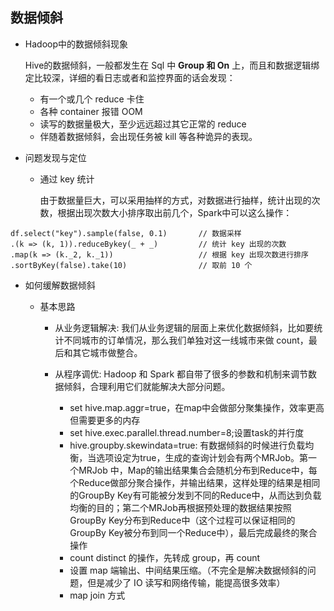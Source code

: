 ## 数据倾斜

* Hadoop中的数据倾斜现象

  Hive的数据倾斜，一般都发生在 Sql 中 **Group 和 On** 上，而且和数据逻辑绑定比较深，详细的看日志或者和监控界面的话会发现：
   * 有一个或几个 reduce 卡住
   * 各种 container 报错 OOM
   * 读写的数据量极大，至少远远超过其它正常的 reduce
   * 伴随着数据倾斜，会出现任务被 kill 等各种诡异的表现。
  


* 问题发现与定位

   * 通过 key 统计

      由于数据量巨大，可以采用抽样的方式，对数据进行抽样，统计出现的次数，根据出现次数大小排序取出前几个，Spark中可以这么操作：

```
df.select("key").sample(false, 0.1)       // 数据采样
.(k => (k, 1)).reduceBykey(_ + _)         // 统计 key 出现的次数
.map(k => (k._2, k._1))                   // 根据 key 出现次数进行排序
.sortByKey(false).take(10)                // 取前 10 个
```

* 如何缓解数据倾斜

   * 基本思路

      * 从业务逻辑解决: 我们从业务逻辑的层面上来优化数据倾斜，比如要统计不同城市的订单情况，那么我们单独对这一线城市来做 count，最后和其它城市做整合。
      
      * 从程序调优: Hadoop 和 Spark 都自带了很多的参数和机制来调节数据倾斜，合理利用它们就能解决大部分问题。
         * set hive.map.aggr=true，在map中会做部分聚集操作，效率更高但需要更多的内存
         * set hive.exec.parallel.thread.number=8;设置task的并行度
         * hive.groupby.skewindata=true: 有数据倾斜的时候进行负载均衡，当选项设定为true，生成的查询计划会有两个MRJob。第一个MRJob 中，Map的输出结果集合会随机分布到Reduce中，每个Reduce做部分聚合操作，并输出结果，这样处理的结果是相同的GroupBy Key有可能被分发到不同的Reduce中，从而达到负载均衡的目的；第二个MRJob再根据预处理的数据结果按照GroupBy Key分布到Reduce中（这个过程可以保证相同的GroupBy Key被分布到同一个Reduce中），最后完成最终的聚合操作
         * count distinct 的操作，先转成 group，再 count
         * 设置 map 端输出、中间结果压缩。（不完全是解决数据倾斜的问题，但是减少了 IO 读写和网络传输，能提高很多效率）
         * map join 方式
